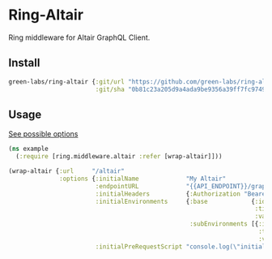 # Ring-Altair

Ring middleware for Altair GraphQL Client.

## Install

```clojure
green-labs/ring-altair {:git/url "https://github.com/green-labs/ring-altair"
                        :git/sha "0b81c23a205d9a4ada9be9356a39ff7fc9749f75"}
```

## Usage

[See possible options](https://github.com/altair-graphql/altair/blob/master/packages/altair-core/src/config.ts)

```clojure
(ns example
  (:require [ring.middleware.altair :refer [wrap-altair]]))

(wrap-altair {:url     "/altair"
              :options {:initialName             "My Altair"
                        :endpointURL             "{{API_ENDPOINT}}/graphql"
                        :initialHeaders          {:Authorization "Bearer {{accessToken}}"}
                        :initialEnvironments     {:base            {:id        "default_environment"
                                                                    :title     "Default environmnet"
                                                                    :variables {:API_ENDPOINT "http://localhost:8000"}}
                                                  :subEnvironments [{:id        "prod_environment"
                                                                     :title     "prod"
                                                                     :variables {:API_ENDPOINT "https://prod.api.com"}}]}
                        :initialPreRequestScript "console.log(\"initialPreRequestScript\");"}})
```
